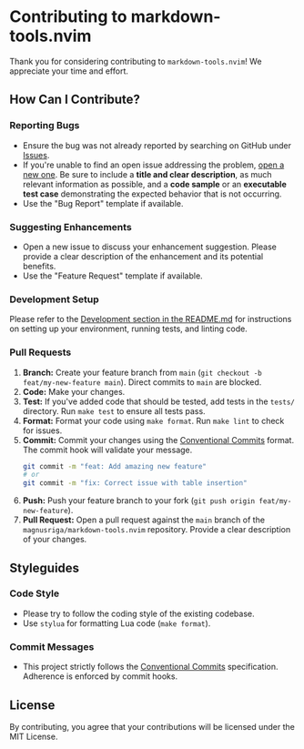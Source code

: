 # Contributing to markdown-tools.nvim

Thank you for considering contributing to `markdown-tools.nvim`! We appreciate your time and effort.

## How Can I Contribute?

### Reporting Bugs

- Ensure the bug was not already reported by searching on GitHub under [Issues](https://github.com/magnusriga/markdown-tools.nvim/issues).
- If you're unable to find an open issue addressing the problem, [open a new one](https://github.com/magnusriga/markdown-tools.nvim/issues/new). Be sure to include a **title and clear description**, as much relevant information as possible, and a **code sample** or an **executable test case** demonstrating the expected behavior that is not occurring.
- Use the "Bug Report" template if available.

### Suggesting Enhancements

- Open a new issue to discuss your enhancement suggestion. Please provide a clear description of the enhancement and its potential benefits.
- Use the "Feature Request" template if available.

### Development Setup

Please refer to the [Development section in the README.md](README.md#development) for instructions on setting up your environment, running tests, and linting code.

### Pull Requests

1.  **Branch:** Create your feature branch from `main` (`git checkout -b feat/my-new-feature main`). Direct commits to `main` are blocked.
2.  **Code:** Make your changes.
3.  **Test:** If you've added code that should be tested, add tests in the `tests/` directory. Run `make test` to ensure all tests pass.
4.  **Format:** Format your code using `make format`. Run `make lint` to check for issues.
5.  **Commit:** Commit your changes using the [Conventional Commits](https://www.conventionalcommits.org/en/v1.0.0/) format. The commit hook will validate your message.
    ```bash
    git commit -m "feat: Add amazing new feature"
    # or
    git commit -m "fix: Correct issue with table insertion"
    ```
6.  **Push:** Push your feature branch to your fork (`git push origin feat/my-new-feature`).
7.  **Pull Request:** Open a pull request against the `main` branch of the `magnusriga/markdown-tools.nvim` repository. Provide a clear description of your changes.

## Styleguides

### Code Style

- Please try to follow the coding style of the existing codebase.
- Use `stylua` for formatting Lua code (`make format`).

### Commit Messages

- This project strictly follows the [Conventional Commits](https://www.conventionalcommits.org/en/v1.0.0/) specification. Adherence is enforced by commit hooks.

## License

By contributing, you agree that your contributions will be licensed under the MIT License.
